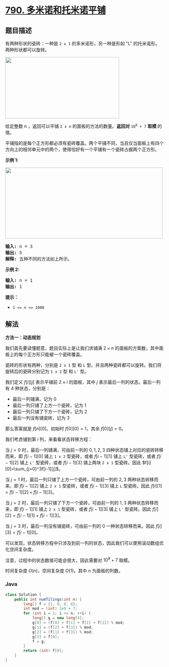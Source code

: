 # [790. 多米诺和托米诺平铺](https://leetcode.cn/problems/domino-and-tromino-tiling)

## 题目描述

<p>有两种形状的瓷砖：一种是&nbsp;<code>2 x 1</code> 的多米诺形，另一种是形如&nbsp;"L" 的托米诺形。两种形状都可以旋转。</p>

<p><img src="https://fastly.jsdelivr.net/gh/doocs/leetcode@main/solution/0700-0799/0790.Domino%20and%20Tromino%20Tiling/images/lc-domino.jpg" style="height: 195px; width: 362px;" /></p>

<p>给定整数 n ，返回可以平铺&nbsp;<code>2 x n</code> 的面板的方法的数量。<strong>返回对</strong>&nbsp;<code>10<sup>9</sup>&nbsp;+ 7</code>&nbsp;<strong>取模&nbsp;</strong>的值。</p>

<p>平铺指的是每个正方形都必须有瓷砖覆盖。两个平铺不同，当且仅当面板上有四个方向上的相邻单元中的两个，使得恰好有一个平铺有一个瓷砖占据两个正方形。</p>

<p><strong>示例 1:</strong></p>

<p><img src="https://fastly.jsdelivr.net/gh/doocs/leetcode@main/solution/0700-0799/0790.Domino%20and%20Tromino%20Tiling/images/lc-domino1.jpg" style="height: 226px; width: 500px;" /></p>

<pre>
<strong>输入:</strong> n = 3
<strong>输出:</strong> 5
<strong>解释:</strong> 五种不同的方法如上所示。
</pre>

<p><strong>示例 2:</strong></p>

<pre>
<strong>输入:</strong> n = 1
<strong>输出:</strong> 1
</pre>

<p><strong>提示：</strong></p>

<ul>
	<li><code>1 &lt;= n &lt;= 1000</code></li>
</ul>

## 解法

**方法一：动态规划**

我们首先要读懂题意，题目实际上是让我们求铺满 $2\times n$ 的面板的方案数，其中面板上的每个正方形只能被一个瓷砖覆盖。

瓷砖的形状有两种，分别是 `2 x 1` 型 和 `L` 型，并且两种瓷砖都可以旋转。我们将旋转后的瓷砖分别记为 `1 x 2` 型 和 `L'` 型。

我们定义 $f[i][j]$ 表示平铺前 $2\times i$ 的面板，其中 $j$ 表示最后一列的状态。最后一列有 $4$ 种状态，分别是：

-   最后一列铺满，记为 $0$
-   最后一列只铺了上方一个瓷砖，记为 $1$
-   最后一列只铺了下方一个瓷砖，记为 $2$
-   最后一列没有铺瓷砖，记为 $3$

那么答案就是 $f[n][0]$。初始时 $f[0][0]=1$，其余 $f[0][j]=0$。

我们考虑铺到第 $i$ 列，来看看状态转移方程：

当 $j=0$ 时，最后一列铺满，可由前一列的 $0,1,2,3$ 四种状态铺上对应的瓷砖转移而来，即 $f[i-1][0]$ 铺上 `1 x 2` 型瓷砖，或者 $f[i-1][1]$ 铺上 `L'` 型瓷砖，或者 $f[i-1][2]$ 铺上 `L'` 型瓷砖，或者 $f[i-1][3]$ 铺上两块 `2 x 1` 型瓷砖。因此 $f[i][0]=\sum_{j=0}^3f[i-1][j]$。

当 $j=1$ 时，最后一列只铺了上方一个瓷砖，可由前一列的 $2,3$ 两种状态转移而来，即 $f[i-1][2]$ 铺上 `2 x 1` 型瓷砖，或者 $f[i-1][3]$ 铺上 `L` 型瓷砖。因此 $f[i][1]=f[i-1][2]+f[i-1][3]$。

当 $j=2$ 时，最后一列只铺了下方一个瓷砖，可由前一列的 $1,3$ 两种状态转移而来，即 $f[i-1][1]$ 铺上 `2 x 1` 型瓷砖，或者 $f[i-1][3]$ 铺上 `L'` 型瓷砖。因此 $f[i][2]=f[i-1][1]+f[i-1][3]$。

当 $j=3$ 时，最后一列没有铺瓷砖，可由前一列的 $0$ 一种状态转移而来。因此 $f[i][3]=f[i-1][0]$。

可以发现，状态转移方程中只涉及到前一列的状态，因此我们可以使用滚动数组优化空间复杂度。

注意，过程中的状态数值可能会很大，因此需要对 $10^9+7$ 取模。

时间复杂度 $O(n)$，空间复杂度 $O(1)$。其中 $n$ 为面板的列数。

### **Java**

```java
class Solution {
    public int numTilings(int n) {
        long[] f = {1, 0, 0, 0};
        int mod = (int) 1e9 + 7;
        for (int i = 1; i <= n; ++i) {
            long[] g = new long[4];
            g[0] = (f[0] + f[1] + f[2] + f[3]) % mod;
            g[1] = (f[2] + f[3]) % mod;
            g[2] = (f[1] + f[3]) % mod;
            g[3] = f[0];
            f = g;
        }
        return (int) f[0];
    }
}
```
